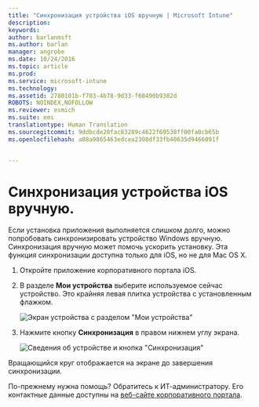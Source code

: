 ```yaml
---
title: "Синхронизация устройства iOS вручную | Microsoft Intune"
description: 
keywords: 
author: barlanmsft
ms.author: barlan
manager: angrobe
ms.date: 10/24/2016
ms.topic: article
ms.prod: 
ms.service: microsoft-intune
ms.technology: 
ms.assetid: 2780101b-f703-4b78-9d33-f68490b9382d
ROBOTS: NOINDEX,NOFOLLOW
ms.reviewer: esmich
ms.suite: ems
translationtype: Human Translation
ms.sourcegitcommit: 9ddbcde20fac83289c4622f69538ff00fa0cb65b
ms.openlocfilehash: a08a9865463edcea2308df33fb40635d9466091f


---
```



# <a name="sync-your-ios-device-manually"></a>Синхронизация устройства iOS вручную.

Если установка приложения выполняется слишком долго, можно попробовать синхронизировать устройство Windows вручную. Синхронизация вручную может помочь ускорить установку. Эта функция синхронизации доступна только для iOS, но не для Mac OS X.

1. Откройте приложение корпоративного портала iOS.

2. В разделе **Мои устройства** выберите используемое сейчас устройство. Это крайняя левая плитка устройства с установленным флажком.

    ![Экран устройства с разделом "Мои устройства"](./media/ios-sync-1-comp-portal-apps.png)

3.  Нажмите кнопку **Синхронизация** в правом нижнем углу экрана.

    ![Сведения об устройстве и кнопка "Синхронизация"](./media/ios-sync-2-sync-button.png)

Вращающийся круг отображается на экране до завершения синхронизации.

По-прежнему нужна помощь? Обратитесь к ИТ-администратору. Его контактные данные доступны на [веб-сайте корпоративного портала](http://portal.manage.microsoft.com).



<!--HONumber=Nov16_HO1-->



